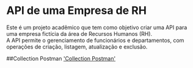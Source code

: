 # API de uma Empresa de RH

Este é um projeto acadêmico que tem como objetivo criar uma API para uma empresa fictícia da área de Recursos Humanos (RH).  
A API permite o gerenciamento de funcionários e departamentos, com operações de criação, listagem, atualização e exclusão.

##Collection Postman
['Collection Postman'](https://github.com/PaolaBiscaro/EmpresaRH-Laravel/blob/main/Atividade%20Avaliativa%20-%20API.postman_collection.json)

